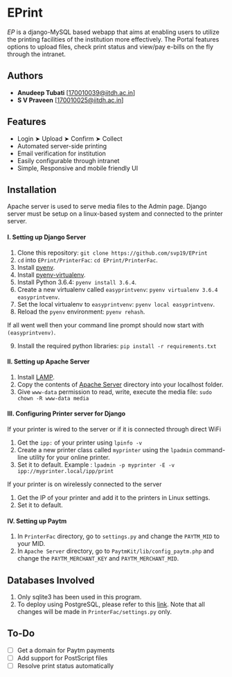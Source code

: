 # EPrint
*EP* is a django-MySQL based webapp that aims at enabling users to utilize the printing facilities of the institution more effectively. The Portal features options to upload files, check print status and view/pay e-bills on the fly through the intranet.

## Authors
+ **Anudeep Tubati** [170010039@iitdh.ac.in]
+ **S V Praveen** [170010025@iitdh.ac.in]

## Features
+ Login ➤ Upload ➤ Confirm ➤ Collect
+ Automated server-side printing 
+ Email verification for institution
+ Easily configurable through intranet
+ Simple, Responsive and mobile friendly UI

## Installation
Apache server is used to serve media files to the Admin page.
Django server must be setup on a linux-based system and connected to the printer server.

#### I. Setting up Django Server
1. Clone this repository: `git clone https://github.com/svp19/EPrint`
2. `cd` into `EPrint/PrinterFac`: `cd EPrint/PrinterFac`.
3. Install [pyenv](https://github.com/yyuu/pyenv#installation).
4. Install [pyenv-virtualenv](https://github.com/yyuu/pyenv-virtualenv#installation).
5. Install Python 3.6.4: `pyenv install 3.6.4`.
6. Create a new virtualenv called `easyprintvenv`: `pyenv virtualenv 3.6.4 easyprintvenv`.
7. Set the local virtualenv to `easyprintvenv`: `pyenv local easyprintvenv`.
8. Reload the `pyenv` environment: `pyenv rehash`.

If all went well then your command line prompt should now start with `(easyprintvenv)`.

9. Install the required python libraries: `pip install -r requirements.txt`

#### II. Setting up Apache Server
1. Install [LAMP](https://howtoubuntu.org/how-to-install-lamp-on-ubuntu).
2. Copy the contents of [Apache Server](https://github.com/svp19/EPrint/tree/master/Apache%20Server) directory into your localhost folder. 
3. Give `www-data` permission to read, write, execute the media file: `sudo chown -R www-data media` 

#### III. Configuring Printer server for Django
If your printer is wired to the server or if it is connected through direct WiFi
1. Get the `ipp:` of your printer using `lpinfo -v`
2. Create a new printer class called `myprinter` using the `lpadmin` command-line utility for your online printer.
3. Set it to default.
Example : `lpadmin -p myprinter -E -v ipp://myprinter.local/ipp/print`

If your printer is on wirelessly connected to the server
1. Get the IP of your printer and add it to the printers in Linux settings.
2. Set it to default.

#### IV. Setting up Paytm
1. In `PrinterFac` directory, go to `settings.py` and change the `PAYTM_MID` to your MID.
2. In `Apache Server` directory, go to `PaytmKit/lib/config_paytm.php` and change the `PAYTM_MERCHANT_KEY` and `PAYTM_MERCHANT_MID`.

## Databases Involved
1. Only sqlite3 has been used in this program.
2. To deploy using PostgreSQL, please refer to this [link](https://docs.djangoproject.com/en/2.1/ref/databases/). Note that all changes will be made in `PrinterFac/settings.py` only.

## To-Do
- [ ] Get a domain for Paytm payments
- [ ] Add support for PostScript files
- [ ] Resolve print status automatically
